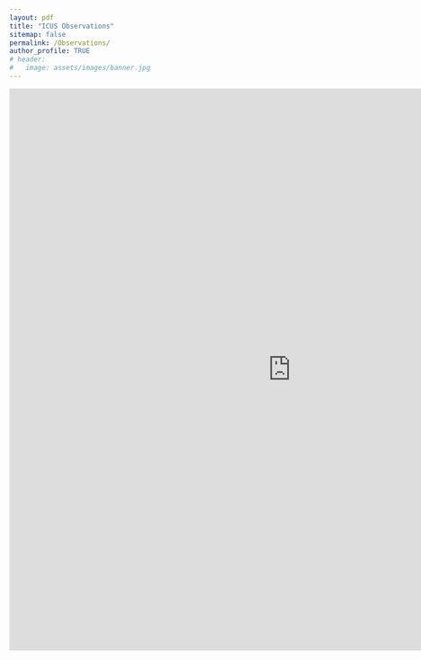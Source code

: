 ```yaml
---
layout: pdf
title: "ICUS Observations"
sitemap: false
permalink: /Observations/
author_profile: TRUE
# header:
#   image: assets/images/banner.jpg
---
```


<embed src="https://kijinosu.github.io/icus.data/assets/icus-program-observations.pdf" width="1000" height="1000" type="application/pdf" />
